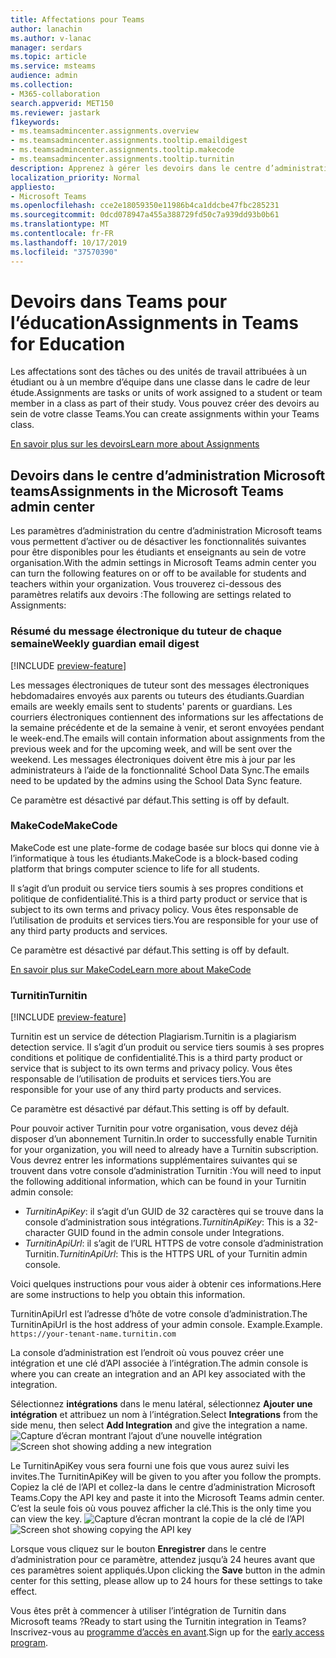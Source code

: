 ```yaml
---
title: Affectations pour Teams
author: lanachin
ms.author: v-lanac
manager: serdars
ms.topic: article
ms.service: msteams
audience: admin
ms.collection:
- M365-collaboration
search.appverid: MET150
ms.reviewer: jastark
f1keywords:
- ms.teamsadmincenter.assignments.overview
- ms.teamsadmincenter.assignments.tooltip.emaildigest
- ms.teamsadmincenter.assignments.tooltip.makecode
- ms.teamsadmincenter.assignments.tooltip.turnitin
description: Apprenez à gérer les devoirs dans le centre d’administration Microsoft teams dans teams éducation.
localization_priority: Normal
appliesto:
- Microsoft Teams
ms.openlocfilehash: cce2e18059350e11986b4ca1ddcbe47fbc285231
ms.sourcegitcommit: 0dcd078947a455a388729fd50c7a939dd93b0b61
ms.translationtype: MT
ms.contentlocale: fr-FR
ms.lasthandoff: 10/17/2019
ms.locfileid: "37570390"
---
```

# <a name="assignments-in-teams-for-education"></a><span data-ttu-id="b3c72-103">Devoirs dans Teams pour l’éducation</span><span class="sxs-lookup"><span data-stu-id="b3c72-103">Assignments in Teams for Education</span></span>

<span data-ttu-id="b3c72-104">Les affectations sont des tâches ou des unités de travail attribuées à un étudiant ou à un membre d’équipe dans une classe dans le cadre de leur étude.</span><span class="sxs-lookup"><span data-stu-id="b3c72-104">Assignments are tasks or units of work assigned to a student or team member in a class as part of their study.</span></span> <span data-ttu-id="b3c72-105">Vous pouvez créer des devoirs au sein de votre classe Teams.</span><span class="sxs-lookup"><span data-stu-id="b3c72-105">You can create assignments within your Teams class.</span></span>

[<span data-ttu-id="b3c72-106">En savoir plus sur les devoirs</span><span class="sxs-lookup"><span data-stu-id="b3c72-106">Learn more about Assignments</span></span>](https://support.office.com/article/microsoft-teams-5aa4431a-8a3c-4aa5-87a6-b6401abea114?ui=en-US&rs=en-IE&ad=IE#ID0EAABAAA=Assignments)

## <a name="assignments-in-the-microsoft-teams-admin-center"></a><span data-ttu-id="b3c72-107">Devoirs dans le centre d’administration Microsoft teams</span><span class="sxs-lookup"><span data-stu-id="b3c72-107">Assignments in the Microsoft Teams admin center</span></span>

<span data-ttu-id="b3c72-108">Les paramètres d’administration du centre d’administration Microsoft teams vous permettent d’activer ou de désactiver les fonctionnalités suivantes pour être disponibles pour les étudiants et enseignants au sein de votre organisation.</span><span class="sxs-lookup"><span data-stu-id="b3c72-108">With the admin settings in Microsoft Teams admin center you can turn the following features on or off to be available for students and teachers within your organization.</span></span> <span data-ttu-id="b3c72-109">Vous trouverez ci-dessous des paramètres relatifs aux devoirs :</span><span class="sxs-lookup"><span data-stu-id="b3c72-109">The following are settings related to Assignments:</span></span>

<span data-ttu-id="b3c72-110"><a name="#bkemaildigest"> </a></span><span class="sxs-lookup"><span data-stu-id="b3c72-110"></span></span>
### <a name="weekly-guardian-email-digest"></a><span data-ttu-id="b3c72-111">Résumé du message électronique du tuteur de chaque semaine</span><span class="sxs-lookup"><span data-stu-id="b3c72-111">Weekly guardian email digest</span></span>
[!INCLUDE [preview-feature](../includes/preview-feature.md)]

<span data-ttu-id="b3c72-112">Les messages électroniques de tuteur sont des messages électroniques hebdomadaires envoyés aux parents ou tuteurs des étudiants.</span><span class="sxs-lookup"><span data-stu-id="b3c72-112">Guardian emails are weekly emails sent to students' parents or guardians.</span></span> <span data-ttu-id="b3c72-113">Les courriers électroniques contiennent des informations sur les affectations de la semaine précédente et de la semaine à venir, et seront envoyées pendant le week-end.</span><span class="sxs-lookup"><span data-stu-id="b3c72-113">The emails will contain information about assignments from the previous week and for the upcoming week, and will be sent over the weekend.</span></span> <span data-ttu-id="b3c72-114">Les messages électroniques doivent être mis à jour par les administrateurs à l’aide de la fonctionnalité School Data Sync.</span><span class="sxs-lookup"><span data-stu-id="b3c72-114">The emails need to be updated by the admins using the School Data Sync feature.</span></span>

<span data-ttu-id="b3c72-115">Ce paramètre est désactivé par défaut.</span><span class="sxs-lookup"><span data-stu-id="b3c72-115">This setting is off by default.</span></span>

<span data-ttu-id="b3c72-116"><a name="bkmakecode"> </a></span><span class="sxs-lookup"><span data-stu-id="b3c72-116"></span></span>
### <a name="makecode"></a><span data-ttu-id="b3c72-117">MakeCode</span><span class="sxs-lookup"><span data-stu-id="b3c72-117">MakeCode</span></span>
<span data-ttu-id="b3c72-118">MakeCode est une plate-forme de codage basée sur blocs qui donne vie à l’informatique à tous les étudiants.</span><span class="sxs-lookup"><span data-stu-id="b3c72-118">MakeCode is a block-based coding platform that brings computer science to life for all students.</span></span> 

<span data-ttu-id="b3c72-119">Il s’agit d’un produit ou service tiers soumis à ses propres conditions et politique de confidentialité.</span><span class="sxs-lookup"><span data-stu-id="b3c72-119">This is a third party product or service that is subject to its own terms and privacy policy.</span></span> <span data-ttu-id="b3c72-120">Vous êtes responsable de l’utilisation de produits et services tiers.</span><span class="sxs-lookup"><span data-stu-id="b3c72-120">You are responsible for your use of any third party products and services.</span></span>

<span data-ttu-id="b3c72-121">Ce paramètre est désactivé par défaut.</span><span class="sxs-lookup"><span data-stu-id="b3c72-121">This setting is off by default.</span></span>

[<span data-ttu-id="b3c72-122">En savoir plus sur MakeCode</span><span class="sxs-lookup"><span data-stu-id="b3c72-122">Learn more about MakeCode</span></span>](https://www.microsoft.com/makecode)

<span data-ttu-id="b3c72-123"><a name="#turnitin"> </a></span><span class="sxs-lookup"><span data-stu-id="b3c72-123"></span></span>
### <a name="turnitin"></a><span data-ttu-id="b3c72-124">Turnitin</span><span class="sxs-lookup"><span data-stu-id="b3c72-124">Turnitin</span></span>
[!INCLUDE [preview-feature](../includes/preview-feature.md)]

<span data-ttu-id="b3c72-125">Turnitin est un service de détection Plagiarism.</span><span class="sxs-lookup"><span data-stu-id="b3c72-125">Turnitin is a plagiarism detection service.</span></span> <span data-ttu-id="b3c72-126">Il s’agit d’un produit ou service tiers soumis à ses propres conditions et politique de confidentialité.</span><span class="sxs-lookup"><span data-stu-id="b3c72-126">This is a third party product or service that is subject to its own terms and privacy policy.</span></span> <span data-ttu-id="b3c72-127">Vous êtes responsable de l’utilisation de produits et services tiers.</span><span class="sxs-lookup"><span data-stu-id="b3c72-127">You are responsible for your use of any third party products and services.</span></span>

<span data-ttu-id="b3c72-128">Ce paramètre est désactivé par défaut.</span><span class="sxs-lookup"><span data-stu-id="b3c72-128">This setting is off by default.</span></span>

<span data-ttu-id="b3c72-129">Pour pouvoir activer Turnitin pour votre organisation, vous devez déjà disposer d’un abonnement Turnitin.</span><span class="sxs-lookup"><span data-stu-id="b3c72-129">In order to successfully enable Turnitin for your organization, you will need to already have a Turnitin subscription.</span></span> <span data-ttu-id="b3c72-130">Vous devrez entrer les informations supplémentaires suivantes qui se trouvent dans votre console d’administration Turnitin :</span><span class="sxs-lookup"><span data-stu-id="b3c72-130">You will need to input the following additional information, which can be found in your Turnitin admin console:</span></span>

  * <span data-ttu-id="b3c72-131">_TurnitinApiKey_: il s’agit d’un GUID de 32 caractères qui se trouve dans la console d’administration sous intégrations.</span><span class="sxs-lookup"><span data-stu-id="b3c72-131">_TurnitinApiKey_: This is a 32-character GUID found in the admin console under Integrations.</span></span>
  * <span data-ttu-id="b3c72-132">_TurnitinApiUrl_: il s’agit de l’URL HTTPS de votre console d’administration Turnitin.</span><span class="sxs-lookup"><span data-stu-id="b3c72-132">_TurnitinApiUrl_: This is the HTTPS URL of your Turnitin admin console.</span></span>

<span data-ttu-id="b3c72-133">Voici quelques instructions pour vous aider à obtenir ces informations.</span><span class="sxs-lookup"><span data-stu-id="b3c72-133">Here are some instructions to help you obtain this information.</span></span>

<span data-ttu-id="b3c72-134">TurnitinApiUrl est l’adresse d’hôte de votre console d’administration.</span><span class="sxs-lookup"><span data-stu-id="b3c72-134">The TurnitinApiUrl is the host address of your admin console.</span></span>
<span data-ttu-id="b3c72-135">Example.</span><span class="sxs-lookup"><span data-stu-id="b3c72-135">Example.</span></span> `https://your-tenant-name.turnitin.com`

<span data-ttu-id="b3c72-136">La console d’administration est l’endroit où vous pouvez créer une intégration et une clé d’API associée à l’intégration.</span><span class="sxs-lookup"><span data-stu-id="b3c72-136">The admin console is where you can create an integration and an API key associated with the integration.</span></span>

<span data-ttu-id="b3c72-137">Sélectionnez **intégrations** dans le menu latéral, sélectionnez **Ajouter une intégration** et attribuez un nom à l’intégration.</span><span class="sxs-lookup"><span data-stu-id="b3c72-137">Select **Integrations** from the side menu, then select **Add Integration** and give the integration a name.</span></span>
<span data-ttu-id="b3c72-138">![Capture d’écran montrant l’ajout d’une nouvelle intégration](./educationImages/Assignments_mopo_turnitin2.png)</span><span class="sxs-lookup"><span data-stu-id="b3c72-138">![Screen shot showing adding a new integration](./educationImages/Assignments_mopo_turnitin2.png)</span></span>

<span data-ttu-id="b3c72-139">Le TurnitinApiKey vous sera fourni une fois que vous aurez suivi les invites.</span><span class="sxs-lookup"><span data-stu-id="b3c72-139">The TurnitinApiKey will be given to you after you follow the prompts.</span></span> <span data-ttu-id="b3c72-140">Copiez la clé de l’API et collez-la dans le centre d’administration Microsoft Teams.</span><span class="sxs-lookup"><span data-stu-id="b3c72-140">Copy the API key and paste it into the Microsoft Teams admin center.</span></span>  <span data-ttu-id="b3c72-141">C’est la seule fois où vous pouvez afficher la clé.</span><span class="sxs-lookup"><span data-stu-id="b3c72-141">This is the only time you can view the key.</span></span>
<span data-ttu-id="b3c72-142">![Capture d’écran montrant la copie de la clé de l’API](./educationImages/Assignments_mopo_turnitin3.png)</span><span class="sxs-lookup"><span data-stu-id="b3c72-142">![Screen shot showing copying the API key](./educationImages/Assignments_mopo_turnitin3.png)</span></span>

<span data-ttu-id="b3c72-143">Lorsque vous cliquez sur le bouton **Enregistrer** dans le centre d’administration pour ce paramètre, attendez jusqu’à 24 heures avant que ces paramètres soient appliqués.</span><span class="sxs-lookup"><span data-stu-id="b3c72-143">Upon clicking the **Save** button in the admin center for this setting, please allow up to 24 hours for these settings to take effect.</span></span>

<span data-ttu-id="b3c72-144">Vous êtes prêt à commencer à utiliser l’intégration de Turnitin dans Microsoft teams ?</span><span class="sxs-lookup"><span data-stu-id="b3c72-144">Ready to start using the Turnitin integration in Teams?</span></span> <span data-ttu-id="b3c72-145">Inscrivez-vous au [programme d’accès en avant](https://www.turnitin.com/products/feedback-studio/microsoft-teams-integration).</span><span class="sxs-lookup"><span data-stu-id="b3c72-145">Sign up for the [early access program](https://www.turnitin.com/products/feedback-studio/microsoft-teams-integration).</span></span>
